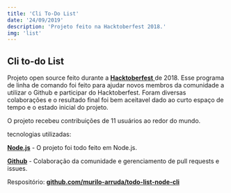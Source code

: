 ```yaml
---
title: 'Cli To-Do List'
date: '24/09/2019'
description: 'Projeto feito na Hacktoberfest 2018.'
img: 'list'
---
```


## Cli to-do List

Projeto open source feito durante a <a target="_blank" rel="noopener noreferrer" href="https://hacktoberfest.digitalocean.com">**Hacktoberfest** </a> de 2018.
Esse programa de linha de comando foi feito para ajudar novos membros da comunidade a utilizar o Github
e participar do Hacktoberfest. Foram diversas colaborações e o resultado final foi bem aceitavel
dado ao curto espaço de tempo e o estado inicial do projeto.

O projeto recebeu contribuições de 11 usuários ao redor do mundo.

tecnologias utilizadas:

<a target="_blank" rel="noopener noreferrer" href="https://nodejs.org/ ">**Node.js**</a> - O projeto foi todo feito em Node.js.

<a target="_blank" rel="noopener noreferrer" href="https://github.com/ ">**Github**</a> - Colaboração da comunidade e gerenciamento de pull requests e issues.

Respositório: <a target="_blank" rel="noopener noreferrer" href="https://github.com/murilo-arruda/todo-list-node-cli ">**github.com/murilo-arruda/todo-list-node-cli**</a>
